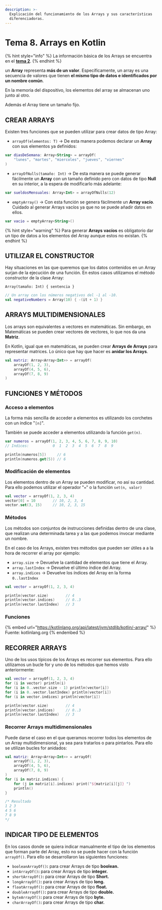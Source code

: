 ```yaml
---
description: >-
  Explicación del funcionamiento de los Arrays y sus características
  diferenciadoras.
---
```


# Tema 8. Arrays en Kotlin

{% hint style="info" %}
La información básica de los Arrays se encuentra en el [**tema 2**](variables-y-tipos-de-datos.md#array).
{% endhint %}

un **Array** representa **más de un valor**. Específicamente, un array es una secuencia de valores que tienen **el mismo tipo de datos e identificados por un nombre común**.

En la memoria del dispositivo, los elementos del array se almacenan uno junto al otro.

Además el Array tiene un tamaño fijo.

## CREAR ARRAYS

Existen tres funciones que se pueden utilizar para crear datos de tipo Array:

* `arrayOf(elementos: T)` -> De esta manera podemos declarar un **Array** con sus elementos ya definidos:

```kotlin
var diasDeSemana: Array<String> = arrayOf(
    "lunes", "martes", "miercoles", "jueves", "viernes"
)
```

* `arrayOfNulls(tamaño: Int)` -> De esta manera se puede generar fácilmente un **Array** con un tamaño definido pero con datos de tipo **Null** en su interior, a la espera de modificarlo más adelante:

```kotlin
var sueldosMensuales: Array<Int> = arrayOfNulls(12) 
```

* `emptyArray()` -> Con esta función se genera fácilmente un **Array vacío**. Cuidado al generar Arrays vacíos ya que no se puede añadir datos en ellos.

```kotlin
var vacio = emptyArray<String>()
```

{% hint style="warning" %}
Para generar **Arrays** **vacíos** es obligatorio dar un tipo de datos a los elementos del Array aunque estos no existan.&#x20;
{% endhint %}

## UTILIZAR EL CONSTRUCTOR

Hay situaciones en las que queremos que los datos contenidos en un Array surjan de la ejecución de una función. En estos casos utilizamos el método constructor de la clase Array:

`Array(tamaño: Int) { sentencia }`

```kotlin
// Un array con los números negativos del -1 al -10.
val negativeNumbers = Array(10) { -(it + 1) }
```

## ARRAYS MULTIDIMENSIONALES

Los arrays son equivalentes a vectores en matemáticas. Sin embargo, en Matemáticas se pueden crear vectores de vectores, lo que nos da una **Matriz**.&#x20;

En Kotlin, igual que en matemáticas, se pueden crear **Arrays de Arrays** para representar matrices. Lo único que hay que hacer es **anidar los Arrays**.

```kotlin
val matriz: Array<Array<Int>> = arrayOf(
    arrayOf(1, 2, 3),
    arrayOf(4, 5, 6),
    arrayOf(7, 8, 9)
)
```

## FUNCIONES Y MÉTODOS

### Acceso a elementos

La forma más sencilla de acceder a elementos es utilizando los corchetes con un índice "`[n]`".

También se puede acceder a elementos utilizando la función `get(n)`.

```kotlin
var numeros = arrayOf(1, 2, 3, 4, 5, 6, 7, 8, 9, 10)
// Indices:           0  1  2  3  4  5  6  7  8  9

println(numeros[5])     // 6
println(numeros.get(5)) // 6
```

### Modificación de elementos

Los elementos dentro de un Array se pueden modificar, no así su cantidad. Para ello podemos utilizar el operador "`=`" o la función `set(n, valor)`

```kotlin
val vector = arrayOf(1, 2, 3, 4)
vector[0] = 10        // 10, 2, 3, 4
vector.set(3, 15)     // 10, 2, 3, 15
```

### Métodos

Los métodos son conjuntos de instrucciones definidas dentro de una clase, que realizan una determinada tarea y a las que podemos invocar mediante un nombre.

En el caso de los Arrays, existen tres métodos que pueden ser útiles a a la hora de recorrer el array por ejemplo:

* `array.size` -> Devuelve la cantidad de elementos que tiene el Array.
* `array.lastIndex` -> Devuelve el último índice del Array.
* `array.indices` -> Devuelve los índices del Array en la forma `0..lastIndex`

```kotlin
val vector = arrayOf(1, 2, 3, 4)

println(vector.size)        // 4
println(vector.indices)     // 0..3
println(vector.lastIndex)   // 3
```

### Funciones

{% embed url="https://kotlinlang.org/api/latest/jvm/stdlib/kotlin/-array/" %}
Fuente: kotlinlang.org
{% endembed %}

## RECORRER ARRAYS

Uno de los usos típicos de los Arrays es recorrer sus elementos. Para ello utilizamos un bucle for y uno de los métodos que hemos visto anteriormente:

```kotlin
val vector = arrayOf(1, 2, 3, 4)
for (i in vector) println(i)
for (i in 0..vector.size - 1) println(vector[i])
for (i in 0..vector.lastIndex) println(vector[i])
for (i in vector.indices) println(vector[i])

println(vector.size)        // 4
println(vector.indices)     // 0..3
println(vector.lastIndex)   // 3
```

### Recorrer Arrays multidimensionales

Puede darse el caso en el que queramos recorrer todos los elementos de un Array multidimensional, ya sea para tratarlos o para pintarlos. Para ello se utilizan bucles for anidados:

```kotlin
val matriz: Array<Array<Int>> = arrayOf(
    arrayOf(1, 2, 3),
    arrayOf(4, 5, 6),
    arrayOf(7, 8, 9)
)
for (i in matriz.indices) {
    for (j in matriz[i].indices) print("${matriz[i][j]} ")
    println()
}

/* Resultado
1 2 3 
4 5 6 
7 8 9
*/
```

## INDICAR TIPO DE ELEMENTOS

En los casos donde se quiera indicar manualmente el tipo de los elementos que forman parte del Array, esto no se puede hacer con la función `arrayOf()`. Para ello se desarrollaron las siguientes funciones:

* `booleanArrayOf()`**:** para crear Arrays de tipo **boolean.**
* `intArrayOf()`**:** para crear Arrays de tipo **integer.**
* `shortArrayOf()`**:** para crear Arrays de tipo **Short.**
* `longArrayOf()`**:** para crear Arrays de tipo **long.**
* `floatArrayOf()`**:** para crear Arrays de tipo **float.**
* `doubleArrayOf()`**:** para crear Arrays de tipo **double.**
* `byteArrayOf()`**:** para crear Arrays de tipo **byte.**
* `charArrayOf()`**:** para crear Arrays de tipo **char.**
